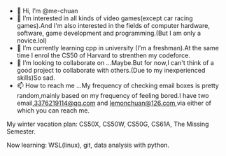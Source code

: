 - 👋 Hi, I’m @me-chuan
- 👀 I’m interested in all kinds of video games(except car racing games).And I'm also interested in the fields of computer hardware, software, game development and programming.(But I am only a novice.lol)
- 🌱 I’m currently learning cpp in university (I'm a freshman).At the same time I enrol the CS50 of Harvard to strenthen my codeforce.
- 💞️ I’m looking to collaborate on ...Maybe.But for now,I can't think of a good project to collaborate with others.(Due to my inexperienced skills)So sad.
- 📫 How to reach me ...My frequency of checking email boxes is pretty random,mainly based on my frequency of feeling bored.I have two email,3376219114@qq.com and lemonchuan@126.com,via either of which you can reach me.

<!---
me-chuan/me-chuan is a ✨ special ✨ repository because its `README.md` (this file) appears on your GitHub profile.
You can click the Preview link to take a look at your changes.
--->
My winter vacation plan: CS50X, CS50W, CS50G, CS61A, The Missing Semester.

Now learning: WSL(linux), git, data analysis with python.
